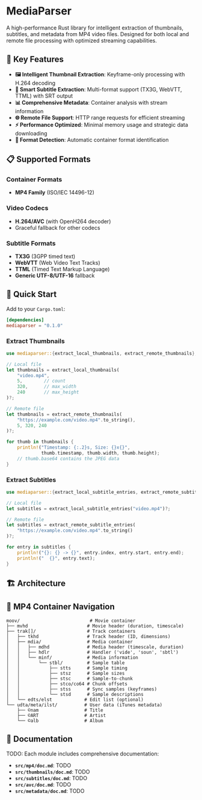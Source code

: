 # MediaParser

A high-performance Rust library for intelligent extraction of thumbnails, subtitles, and metadata from MP4 video files. Designed for both local and remote file processing with optimized streaming capabilities.

## 🎯 Key Features

- **🖼️ Intelligent Thumbnail Extraction**: Keyframe-only processing with H.264 decoding
- **📝 Smart Subtitle Extraction**: Multi-format support (TX3G, WebVTT, TTML) with SRT output
- **📊 Comprehensive Metadata**: Container analysis with stream information
- **🌐 Remote File Support**: HTTP range requests for efficient streaming
- **⚡ Performance Optimized**: Minimal memory usage and strategic data downloading
- **🔧 Format Detection**: Automatic container format identification

## 📋 Supported Formats

### Container Formats
- **MP4 Family** (ISO/IEC 14496-12)

### Video Codecs
- **H.264/AVC** (with OpenH264 decoder)
- Graceful fallback for other codecs

### Subtitle Formats
- **TX3G** (3GPP timed text)
- **WebVTT** (Web Video Text Tracks)
- **TTML** (Timed Text Markup Language)
- **Generic UTF-8/UTF-16** fallback

## 🚀 Quick Start

Add to your `Cargo.toml`:
```toml
[dependencies]
mediaparser = "0.1.0"
```

### Extract Thumbnails

```rust
use mediaparser::{extract_local_thumbnails, extract_remote_thumbnails};

// Local file
let thumbnails = extract_local_thumbnails(
    "video.mp4", 
    5,        // count
    320,      // max_width  
    240       // max_height
)?;

// Remote file
let thumbnails = extract_remote_thumbnails(
    "https://example.com/video.mp4".to_string(),
    5, 320, 240
)?;

for thumb in thumbnails {
    println!("Timestamp: {:.2}s, Size: {}x{}", 
             thumb.timestamp, thumb.width, thumb.height);
    // thumb.base64 contains the JPEG data
}
```

### Extract Subtitles

```rust
use mediaparser::{extract_local_subtitle_entries, extract_remote_subtitle_entries};

// Local file
let subtitles = extract_local_subtitle_entries("video.mp4")?;

// Remote file  
let subtitles = extract_remote_subtitle_entries(
    "https://example.com/video.mp4".to_string()
)?;

for entry in subtitles {
    println!("{}: {} -> {}", entry.index, entry.start, entry.end);
    println!("  {}", entry.text);
}
```

## 🏗️ Architecture

## 🔧 MP4 Container Navigation

```
moov/                          # Movie container
├── mvhd                      # Movie header (duration, timescale)
├── trak[]/                   # Track containers
│   ├── tkhd                  # Track header (ID, dimensions)
│   ├── mdia/                 # Media container
│   │   ├── mdhd              # Media header (timescale, duration)
│   │   ├── hdlr              # Handler ('vide', 'soun', 'sbtl')
│   │   └── minf/             # Media information
│   │       └── stbl/         # Sample table
│   │           ├── stts      # Sample timing
│   │           ├── stsz      # Sample sizes
│   │           ├── stsc      # Sample-to-chunk
│   │           ├── stco/co64 # Chunk offsets
│   │           ├── stss      # Sync samples (keyframes)
│   │           └── stsd      # Sample descriptions
│   └── edts/elst            # Edit list (optional)
└── udta/meta/ilst/          # User data (iTunes metadata)
    ├── ©nam                 # Title
    ├── ©ART                 # Artist
    └── ©alb                 # Album
```
## 📖 Documentation

TODO: Each module includes comprehensive documentation:
- **`src/mp4/doc.md`**: TODO
- **`src/thumbnails/doc.md`**: TODO 
- **`src/subtitles/doc.md`**: TODO
- **`src/avc/doc.md`**: TODO
- **`src/metadata/doc.md`**: TODO
